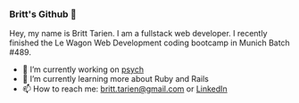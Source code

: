 ### Britt's Github 🚀

Hey, my name is Britt Tarien. I am a fullstack web developer. I recently finished the Le Wagon Web Development coding bootcamp in Munich Batch #489.

- 🔭 I’m currently working on [psych](https://github.com/btarien/psych)
- 🌱 I’m currently learning more about Ruby and Rails
- 📫 How to reach me: britt.tarien@gmail.com or [LinkedIn](https://www.linkedin.com/in/britt-tarien/)
